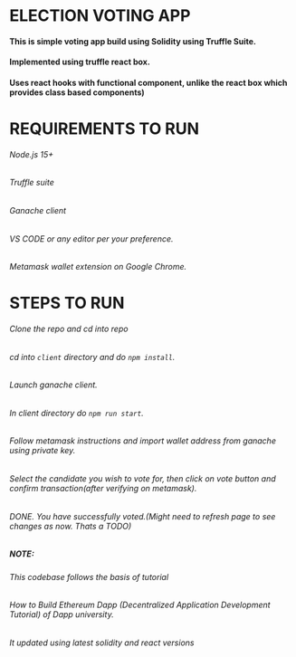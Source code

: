 #   ELECTION VOTING APP

####    This is simple voting app build using Solidity using Truffle Suite.
####    Implemented using truffle react box.
####    Uses react hooks with functional component, unlike the react box which provides class based components)

#   REQUIREMENTS TO RUN
######  Node.js 15+
######  Truffle suite
######  Ganache client
######  VS CODE or any editor per your preference.
######  Metamask wallet extension on Google Chrome.


#   STEPS TO RUN
######  Clone the repo and cd into repo
######  cd into `client` directory and do `npm install`.
######  Launch ganache client.
######  In client directory do `npm run start`.
######  Follow metamask instructions and import wallet address from ganache using private key.
######  Select the candidate you wish to vote for, then click on vote button and confirm transaction(after verifying on metamask).
######  DONE. You have successfully voted.(Might need to refresh page to see changes as now. Thats a TODO) 

##### NOTE:
######  This codebase follows the basis of tutorial 

######  How to Build Ethereum Dapp (Decentralized Application Development Tutorial) of Dapp university. 
######  It updated using latest solidity and react versions